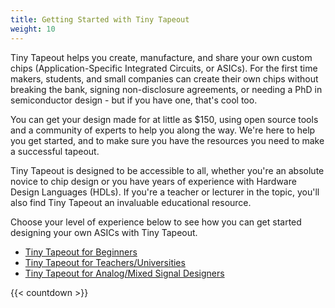 ```yaml
---
title: Getting Started with Tiny Tapeout
weight: 10
---
```


Tiny Tapeout helps you create, manufacture, and share your own custom chips (Application-Specific Integrated Circuits, or ASICs). For the first time makers, students, and small companies can create their own chips without breaking the bank, signing non-disclosure agreements, or needing a PhD in semiconductor design - but if you have one, that's cool too.

You can get your design made for at little as $150, using open source tools and a community of experts to help you along the way. We're here to help you get started, and to make sure you have the resources you need to make a successful tapeout.

Tiny Tapeout is designed to be accessible to all, whether you're an absolute novice to chip design or you have years of experience with Hardware Design Languages (HDLs). If you're a teacher or lecturer in the topic, you'll also find Tiny Tapeout an invaluable educational resource.

Choose your level of experience below to see how you can get started designing your own ASICs with Tiny Tapeout.

* [Tiny Tapeout for Beginners](get_started/beginners)
* [Tiny Tapeout for Teachers/Universities](get_started/teachers)
* [Tiny Tapeout for Analog/Mixed Signal Designers](get_started/analog)

{{< countdown >}}
